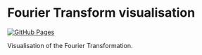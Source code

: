 # Fourier Transform visualisation

[![GitHub Pages](https://img.shields.io/badge/demo-online-green)](https://erik-donath.github.io/fourier-transformation-visualisation/)

Visualisation of the Fourier Transformation.
